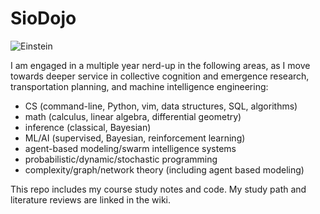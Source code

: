 # SioDojo

![Einstein](https://cloud.githubusercontent.com/assets/19956669/22234758/84d5faae-e1af-11e6-8b9e-d5c65cc213b9.png)

I am engaged in a multiple year nerd-up in the following areas, as I move towards deeper service in collective cognition and emergence research, transportation planning, and machine intelligence engineering: 

* CS (command-line, Python, vim, data structures, SQL, algorithms)
* math (calculus, linear algebra, differential geometry)
* inference (classical, Bayesian) 
* ML/AI (supervised, Bayesian, reinforcement learning)
* agent-based modeling/swarm intelligence systems
* probabilistic/dynamic/stochastic programming
* complexity/graph/network theory (including agent based modeling)

This repo includes my course study notes and code. My study path and literature reviews are linked in the wiki.
